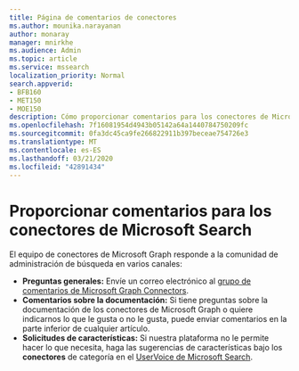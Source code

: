 ```yaml
---
title: Página de comentarios de conectores
ms.author: mounika.narayanan
author: monaray
manager: mnirkhe
ms.audience: Admin
ms.topic: article
ms.service: mssearch
localization_priority: Normal
search.appverid:
- BFB160
- MET150
- MOE150
description: Cómo proporcionar comentarios para los conectores de Microsoft Search
ms.openlocfilehash: 7f16081954d4943b05142a64a1440784750209fc
ms.sourcegitcommit: 0fa3dc45ca9fe266822911b397beceae754726e3
ms.translationtype: MT
ms.contentlocale: es-ES
ms.lasthandoff: 03/21/2020
ms.locfileid: "42891434"
---
```

# <a name="provide-feedback-for-microsoft-search-connectors"></a>Proporcionar comentarios para los conectores de Microsoft Search

El equipo de conectores de Microsoft Graph responde a la comunidad de administración de búsqueda en varios canales:

* **Preguntas generales:** Envíe un correo electrónico al [grupo de comentarios de Microsoft Graph Connectors](mailto:MicrosoftGraphConnectorsFeedback@service.microsoft.com).
* **Comentarios sobre la documentación:** Si tiene preguntas sobre la documentación de los conectores de Microsoft Graph o quiere indicarnos lo que le gusta o no le gusta, puede enviar comentarios en la parte inferior de cualquier artículo. 
* **Solicitudes de características:** Si nuestra plataforma no le permite hacer lo que necesita, haga las sugerencias de características bajo los **conectores** de categoría en el <a href="https://microsoftsearch.uservoice.com/forums/926998-connectors" target="_blank" data-linktype="external">UserVoice de Microsoft Search</a>.

